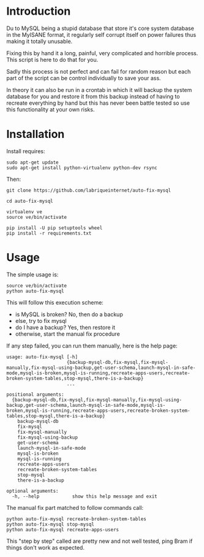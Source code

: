# Introduction

Du to MySQL being a stupid database that store it's core system database in the
MyISANE format, it regularly self corrupt itself on power failures thus making
it totally unusable.

Fixing this by hand it a long, painful, very complicated and horrible process.
This script is here to do that for you.

Sadly this process is not perfect and can fail for random reason but each part
of the script can be control individually to save your ass.

In theory it can also be run in a crontab in which it will backup the system
database for you and restore it from this backup instead of having to recreate
everything by hand but this has never been battle tested so use this
functionality at your own risks.

# Installation

Install requires:

    sudo apt-get update
    sudo apt-get install python-virtualenv python-dev rsync

Then:

    git clone https://github.com/labriqueinternet/auto-fix-mysql

    cd auto-fix-mysql

    virtualenv ve
    source ve/bin/activate

    pip install -U pip setuptools wheel
    pip install -r requirements.txt

# Usage

The simple usage is:

    source ve/bin/activate
    python auto-fix-mysql

This will follow this execution scheme:

* is MySQL is broken? No, then do a backup
* else, try to fix mysql
* do I have a backup? Yes, then restore it
* otherwise, start the manual fix procedure

If any step failed, you can run them manually, here is the help page:

    usage: auto-fix-mysql [-h]
                          {backup-mysql-db,fix-mysql,fix-mysql-manually,fix-mysql-using-backup,get-user-schema,launch-mysql-in-safe-mode,mysql-is-broken,mysql-is-running,recreate-apps-users,recreate-broken-system-tables,stop-mysql,there-is-a-backup}
                          ...

    positional arguments:
      {backup-mysql-db,fix-mysql,fix-mysql-manually,fix-mysql-using-backup,get-user-schema,launch-mysql-in-safe-mode,mysql-is-broken,mysql-is-running,recreate-apps-users,recreate-broken-system-tables,stop-mysql,there-is-a-backup}
        backup-mysql-db
        fix-mysql
        fix-mysql-manually
        fix-mysql-using-backup
        get-user-schema
        launch-mysql-in-safe-mode
        mysql-is-broken
        mysql-is-running
        recreate-apps-users
        recreate-broken-system-tables
        stop-mysql
        there-is-a-backup

    optional arguments:
      -h, --help            show this help message and exit

The manual fix part matched to follow commands call:

    python auto-fix-mysql recreate-broken-system-tables
    python auto-fix-mysql stop-mysql
    python auto-fix-mysql recreate-apps-users

This "step by step" called are pretty new and not well tested, ping Bram if
things don't work as expected.
